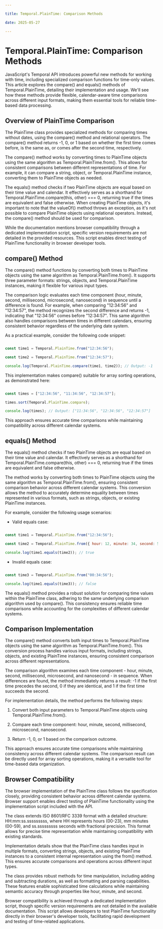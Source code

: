 ```yaml
---

title: Temporal.PlainTime: Comparison Methods

date: 2025-05-27

---
```



# Temporal.PlainTime: Comparison Methods

JavaScript's Temporal API introduces powerful new methods for working with time, including specialized comparison functions for time-only values. This article explores the compare() and equals() methods of Temporal.PlainTime, detailing their implementation and usage. We'll see how these methods provide flexible, calendar-aware time comparisons across different input formats, making them essential tools for reliable time-based data processing.


## Overview of PlainTime Comparison

The PlainTime class provides specialized methods for comparing times without dates, using the compare() method and relational operators. The compare() method returns -1, 0, or 1 based on whether the first time comes before, is the same as, or comes after the second time, respectively.

The compare() method works by converting times to PlainTime objects using the same algorithm as Temporal.PlainTime.from(). This allows for consistent comparisons between different representations of time. For example, it can compare a string, object, or Temporal.PlainTime instance, converting them to PlainTime objects as needed.

The equals() method checks if two PlainTime objects are equal based on their time value and calendar. It effectively serves as a shorthand for Temporal.PlainTime.compare(this, other) === 0, returning true if the times are equivalent and false otherwise. When creating PlainTime objects, it's important to note that the valueOf() method throws an exception, as it's not possible to compare PlainTime objects using relational operators. Instead, the compare() method should be used for comparison.

While the documentation mentions browser compatibility through a dedicated implementation script, specific version requirements are not detailed in the provided resources. This script enables direct testing of PlainTime functionality in browser developer tools.


## compare() Method

The compare() method functions by converting both times to PlainTime objects using the same algorithm as Temporal.PlainTime.from(). It supports three parameter formats: strings, objects, and Temporal.PlainTime instances, making it flexible for various input types.

The comparison logic evaluates each time component (hour, minute, second, millisecond, microsecond, nanosecond) in sequence until a difference is found. For example, when comparing "12:34:56" and "12:34:57", the method recognizes the second difference and returns -1, indicating that "12:34:56" comes before "12:34:57". This same algorithm also handles comparisons between times in different calendars, ensuring consistent behavior regardless of the underlying date system.

As a practical example, consider the following code snippet:

```javascript

const time1 = Temporal.PlainTime.from("12:34:56");

const time2 = Temporal.PlainTime.from("12:34:57");

console.log(Temporal.PlainTime.compare(time1, time2)); // Output: -1

```

This implementation makes compare() suitable for array sorting operations, as demonstrated here:

```javascript

const times = ["12:34:56", "11:34:56", "12:34:57"];

times.sort(Temporal.PlainTime.compare);

console.log(times); // Output: ["11:34:56", "12:34:56", "12:34:57"]

```

This approach ensures accurate time comparisons while maintaining compatibility across different calendar systems.


## equals() Method

The equals() method checks if two PlainTime objects are equal based on their time value and calendar. It effectively serves as a shorthand for Temporal.PlainTime.compare(this, other) === 0, returning true if the times are equivalent and false otherwise.

The method works by converting both times to PlainTime objects using the same algorithm as Temporal.PlainTime.from(), ensuring consistent comparison behavior across different calendar systems. This conversion allows the method to accurately determine equality between times represented in various formats, such as strings, objects, or existing PlainTime instances. 

For example, consider the following usage scenarios:

- Valid equals case:

```javascript

const time1 = Temporal.PlainTime.from("12:34:56");

const time2 = Temporal.PlainTime.from({ hour: 12, minute: 34, second: 56 });

console.log(time1.equals(time2)); // true

```

- Invalid equals case:

```javascript

const time3 = Temporal.PlainTime.from("00:34:56");

console.log(time1.equals(time3)); // false

```

The equals() method provides a robust solution for comparing time values within the PlainTime class, adhering to the same underlying comparison algorithm used by compare(). This consistency ensures reliable time comparisons while accounting for the complexities of different calendar systems.


## Comparison Implementation

The compare() method converts both input times to Temporal.PlainTime objects using the same algorithm as Temporal.PlainTime.from(). This conversion process handles various input formats, including strings, objects, and existing PlainTime instances, ensuring consistent comparison across different representations.

The comparison algorithm examines each time component - hour, minute, second, millisecond, microsecond, and nanosecond - in sequence. When differences are found, the method immediately returns a result: -1 if the first time precedes the second, 0 if they are identical, and 1 if the first time succeeds the second.

For implementation details, the method performs the following steps:

1. Convert both input parameters to Temporal.PlainTime objects using Temporal.PlainTime.from().

2. Compare each time component: hour, minute, second, millisecond, microsecond, nanosecond.

3. Return -1, 0, or 1 based on the comparison outcome.

This approach ensures accurate time comparisons while maintaining consistency across different calendar systems. The comparison result can be directly used for array sorting operations, making it a versatile tool for time-based data organization.


## Browser Compatibility

The browser implementation of the PlainTime class follows the specification closely, providing consistent behavior across different calendar systems. Browser support enables direct testing of PlainTime functionality using the implementation script included with the API.

The class extends ISO 8601/RFC 3339 format with a detailed structure: HH:mm:ss.sssssssss, where HH represents hours (00-23), mm minutes (00-59), and ss.sssssssss seconds with fractional precision. This format allows for precise time representation while maintaining compatibility with existing standards.

Implementation details show that the PlainTime class handles input in multiple formats, converting strings, objects, and existing PlainTime instances to a consistent internal representation using the from() method. This ensures accurate comparisons and operations across different input types.

The class provides robust methods for time manipulation, including adding and subtracting durations, as well as formatting and parsing capabilities. These features enable sophisticated time calculations while maintaining semantic accuracy through properties like hour, minute, and second.

Browser compatibility is achieved through a dedicated implementation script, though specific version requirements are not detailed in the available documentation. This script allows developers to test PlainTime functionality directly in their browser's developer tools, facilitating rapid development and testing of time-related applications.

